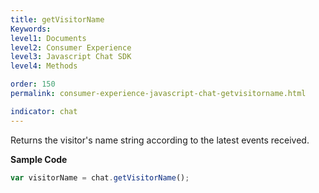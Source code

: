 ```yaml
---
title: getVisitorName
Keywords:
level1: Documents
level2: Consumer Experience
level3: Javascript Chat SDK
level4: Methods

order: 150
permalink: consumer-experience-javascript-chat-getvisitorname.html

indicator: chat
---
```


Returns the visitor's name string according to the latest events received.

**Sample Code**

```javascript
var visitorName = chat.getVisitorName();
```
